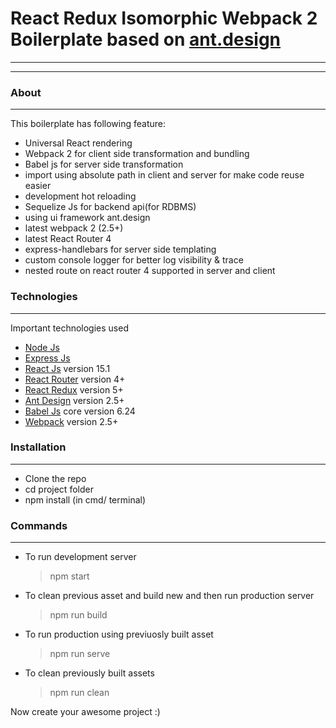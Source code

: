 # React Redux Isomorphic Webpack 2 Boilerplate based on [ant.design](https://ant.design)
----------
----------

### About
----------
This boilerplate has following feature:

 * Universal React rendering
 * Webpack 2 for client side transformation and bundling
 * Babel js for server side transformation
 * import using absolute path in client and server for make code reuse easier
 * development hot reloading
 * Sequelize Js for backend api(for RDBMS)
 * using ui framework ant.design
 * latest webpack 2 (2.5+)
 * latest React Router 4
 * express-handlebars for server side templating
 * custom console logger for better log visibility & trace
 * nested route on react router 4 supported in server and client

### Technologies
----------
Important technologies used
* [Node Js](https://nodejs.org/en/)
* [Express Js](https://expressjs.com/)
* [React Js](https://github.com/reactjs) version 15.1
* [React Router](https://github.com/ReactTraining/react-router) version 4+
* [React Redux](https://github.com/reactjs/react-redux) version 5+
* [Ant Design](https://ant.design) version 2.5+
* [Babel Js](https://babeljs.io/) core version 6.24
* [Webpack](https://webpack.js.org/) version 2.5+

### Installation
----------
* Clone the repo
* cd project folder
* npm install (in cmd/ terminal)

### Commands
----------
* To run development server 
	>npm start
* To clean previous asset and build new and then run production server
 	>npm run build
* To run production using previuosly built asset
 	>npm run serve
* To clean previously built assets
 	>npm run clean

Now create your awesome project :)
